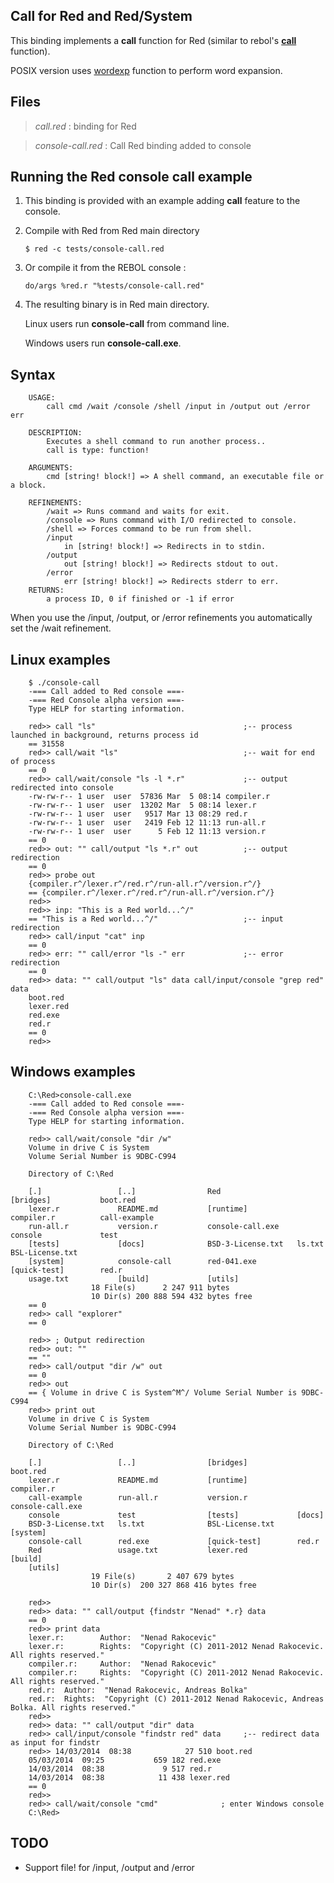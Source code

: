 Call for Red and Red/System
------------------------

This binding implements a **call** function for Red (similar to rebol's **[call](http://rebol.com/docs/shell.html)** function).

POSIX version uses [wordexp](http://pubs.opengroup.org/onlinepubs/9699919799/functions/wordexp.html) function to perform word expansion.

Files
------------------------

>*call.red* : binding for Red

>*console-call.red* : Call Red binding added to console

Running the Red console call example
------------------------

1. This binding is provided with an example adding **call** feature to the console.

1. Compile with Red from Red main directory

    `$ red -c tests/console-call.red`

1. Or compile it from the REBOL console :

    `do/args %red.r "%tests/console-call.red"`

1. The resulting binary is in Red main directory.

    Linux users run **console-call** from command line.

    Windows users run **console-call.exe**.

Syntax
------------------------

		USAGE:
			call cmd /wait /console /shell /input in /output out /error err

		DESCRIPTION:
			Executes a shell command to run another process..
			call is type: function!

		ARGUMENTS:
			cmd [string! block!] => A shell command, an executable file or a block.

		REFINEMENTS:
			/wait => Runs command and waits for exit.
			/console => Runs command with I/O redirected to console.
			/shell => Forces command to be run from shell.
			/input
				in [string! block!] => Redirects in to stdin.
			/output
				out [string! block!] => Redirects stdout to out.
			/error
				err [string! block!] => Redirects stderr to err.
		RETURNS:
			a process ID, 0 if finished or -1 if error

When you use the /input, /output, or /error refinements you automatically set the /wait refinement.

Linux examples
------------------------

		$ ./console-call
		-=== Call added to Red console ===-
		-=== Red Console alpha version ===-
		Type HELP for starting information.

		red>> call "ls"                                 ;-- process launched in background, returns process id
		== 31558
		red>> call/wait "ls"                            ;-- wait for end of process
		== 0
		red>> call/wait/console "ls -l *.r"             ;-- output redirected into console
		-rw-rw-r-- 1 user  user  57836 Mar  5 08:14 compiler.r
		-rw-rw-r-- 1 user  user  13202 Mar  5 08:14 lexer.r
		-rw-rw-r-- 1 user  user   9517 Mar 13 08:29 red.r
		-rw-rw-r-- 1 user  user   2419 Feb 12 11:13 run-all.r
		-rw-rw-r-- 1 user  user      5 Feb 12 11:13 version.r
		== 0
		red>> out: "" call/output "ls *.r" out          ;-- output redirection
		== 0
		red>> probe out
		{compiler.r^/lexer.r^/red.r^/run-all.r^/version.r^/}
		== {compiler.r^/lexer.r^/red.r^/run-all.r^/version.r^/}
		red>>
		red>> inp: "This is a Red world...^/"
		== "This is a Red world...^/"                   ;-- input redirection
		red>> call/input "cat" inp
		== 0
		red>> err: "" call/error "ls -" err             ;-- error redirection
		== 0
		red>> data: "" call/output "ls" data call/input/console "grep red" data
		boot.red
		lexer.red
		red.exe
		red.r
		== 0
		red>>


Windows examples
------------------------

        C:\Red>console-call.exe
        -=== Call added to Red console ===-
        -=== Red Console alpha version ===-
        Type HELP for starting information.

        red>> call/wait/console "dir /w"
        Volume in drive C is System
        Volume Serial Number is 9DBC-C994

        Directory of C:\Red

        [.]                 [..]                Red                 [bridges]           boot.red
        lexer.r             README.md           [runtime]           compiler.r          call-example
        run-all.r           version.r           console-call.exe    console             test
        [tests]             [docs]              BSD-3-License.txt   ls.txt              BSL-License.txt
        [system]            console-call        red-041.exe         [quick-test]        red.r
        usage.txt           [build]             [utils]
                      18 File(s)      2 247 911 bytes
                      10 Dir(s) 200 888 594 432 bytes free
        == 0
        red>> call "explorer"
        == 0

        red>> ; Output redirection
        red>> out: ""
        == ""
        red>> call/output "dir /w" out
        == 0
        red>> out
        == { Volume in drive C is System^M^/ Volume Serial Number is 9DBC-C994
        red>> print out
        Volume in drive C is System
        Volume Serial Number is 9DBC-C994

        Directory of C:\Red

        [.]                 [..]                [bridges]           boot.red
        lexer.r             README.md           [runtime]           compiler.r
        call-example        run-all.r           version.r           console-call.exe
        console             test                [tests]             [docs]
        BSD-3-License.txt   ls.txt              BSL-License.txt     [system]
        console-call        red.exe             [quick-test]        red.r
        Red                 usage.txt           lexer.red           [build]
        [utils]
                      19 File(s)       2 407 679 bytes
                      10 Dir(s)  200 327 868 416 bytes free

        red>>
		red>> data: "" call/output {findstr "Nenad" *.r} data
		== 0
		red>> print data
		lexer.r:        Author:  "Nenad Rakocevic"
		lexer.r:        Rights:  "Copyright (C) 2011-2012 Nenad Rakocevic. All rights reserved."
		compiler.r:     Author:  "Nenad Rakocevic"
		compiler.r:     Rights:  "Copyright (C) 2011-2012 Nenad Rakocevic. All rights reserved."
		red.r:  Author:  "Nenad Rakocevic, Andreas Bolka"
		red.r:  Rights:  "Copyright (C) 2011-2012 Nenad Rakocevic, Andreas Bolka. All rights reserved."
        red>>
		red>> data: "" call/output "dir" data
		red>> call/input/console "findstr red" data		;-- redirect data as input for findstr
		red>> 14/03/2014  08:38            27 510 boot.red
		05/03/2014  09:25           659 182 red.exe
		14/03/2014  08:38             9 517 red.r
		14/03/2014  08:38            11 438 lexer.red
		== 0
		red>>
        red>> call/wait/console "cmd"              ; enter Windows console
        C:\Red>


TODO
------------------------

* Support file! for /input, /output and /error
